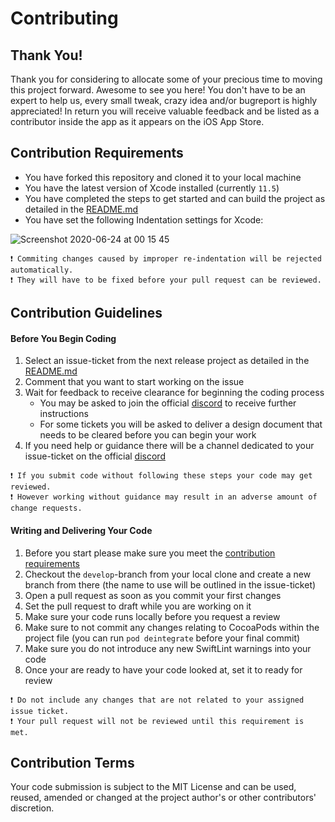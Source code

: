 # Contributing

## Thank You!

Thank you for considering to allocate some of your precious time to moving this project forward. Awesome to see you here! You don't have to be an expert to help us, every small tweak, crazy idea and/or bugreport is highly appreciated! In return you will receive valuable feedback and be listed as a contributor inside the app as it appears on the iOS App Store.

## Contribution Requirements

- You have forked this repository and cloned it to your local machine
- You have the latest version of Xcode installed (currently `11.5`)
- You have completed the steps to get started and can build the project as detailed in the [README.md](https://github.com/erikmartens/NearbyWeather/blob/develop/README.md/#how-to-get-started)
- You have set the following Indentation settings for Xcode:

![Screenshot 2020-06-24 at 00 15 45](https://user-images.githubusercontent.com/18531084/85470909-f9054d80-b5af-11ea-89a6-99b4b889521c.png)

```
❗️ Commiting changes caused by improper re-indentation will be rejected automatically. 
❗️ They will have to be fixed before your pull request can be reviewed.
```

## Contribution Guidelines

#### Before You Begin Coding

1. Select an issue-ticket from the next release project as detailed in the [README.md](https://github.com/erikmartens/NearbyWeather/blob/develop/README.md/#app-releases)
2. Comment that you want to start working on the issue 
3. Wait for feedback to receive clearance for beginning the coding process 
    - You may be asked to join the official [discord](https://discord.gg/fxPgKzC) to receive further instructions
    - For some tickets you will be asked to deliver a design document that needs to be cleared before you can begin your work
4. If you need help or guidance there will be a channel dedicated to your issue-ticket on the official [discord](https://discord.gg/fxPgKzC)

```
❗️ If you submit code without following these steps your code may get reviewed. 
❗️ However working without guidance may result in an adverse amount of change requests.
```

#### Writing and Delivering Your Code

1. Before you start please make sure you meet the [contribution requirements](#contribution-requirements)
2. Checkout the `develop`-branch from your local clone and create a new branch from there (the name to use will be outlined in the issue-ticket)
3. Open a pull request as soon as you commit your first changes
4. Set the pull request to draft while you are working on it
5. Make sure your code runs locally before you request a review
6. Make sure to not commit any changes relating to CocoaPods within the project file (you can run `pod deintegrate` before your final commit)
7. Make sure you do not introduce any new SwiftLint warnings into your code
8. Once your are ready to have your code looked at, set it to ready for review

```
❗️ Do not include any changes that are not related to your assigned issue ticket. 
❗️ Your pull request will not be reviewed until this requirement is met.
```

## Contribution Terms

Your code submission is subject to the MIT License and can be used, reused, amended or changed at the project author's or other contributors' discretion.

